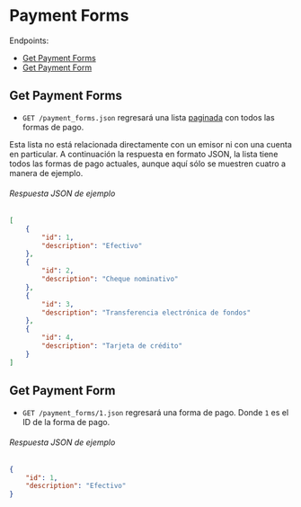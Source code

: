 
Payment Forms
==============

Endpoints:

- [Get Payment Forms](#get-payment-forms)
- [Get Payment Form](#get-payment-form)


Get Payment Forms
------------------

* `GET /payment_forms.json` regresará una lista [paginada](https://github.com/avendaMX/api-doc/blob/master/README.md#paginacion) con todos las formas de pago.

Esta lista no está relacionada directamente con un emisor ni con una cuenta en particular. A continuación la respuesta en formato JSON, la lista tiene todos las formas de pago actuales, aunque aquí sólo se muestren cuatro a manera de ejemplo.

###### Respuesta JSON de ejemplo
```json
[
    {
        "id": 1,
        "description": "Efectivo"
    },
    {
        "id": 2,
        "description": "Cheque nominativo"
    },
    {
        "id": 3,
        "description": "Transferencia electrónica de fondos"
    },
    {
        "id": 4,
        "description": "Tarjeta de crédito"
    }
]
```

Get Payment Form
-----------------

* `GET /payment_forms/1.json` regresará una forma de pago. Donde `1` es el ID de la forma de pago.


###### Respuesta JSON de ejemplo
```json
{
    "id": 1,
    "description": "Efectivo"
}
```